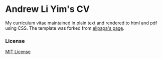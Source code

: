 Andrew Li Yim's CV
===========

My curriculum vitae maintained in plain text and rendered to html and pdf using CSS. The template was forked from [elipapa's page](http://elipapa.github.io/markdown-cv).

### License

[MIT License](https://github.com/elipapa/markdown-cv/blob/master/LICENSE)
